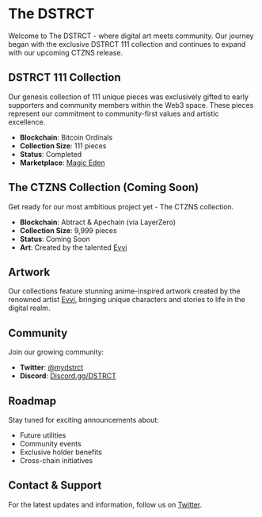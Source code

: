 # The DSTRCT

Welcome to The DSTRCT - where digital art meets community. Our journey began with the exclusive DSTRCT 111 collection and continues to expand with our upcoming CTZNS release.

## DSTRCT 111 Collection
Our genesis collection of 111 unique pieces was exclusively gifted to early supporters and community members within the Web3 space. These pieces represent our commitment to community-first values and artistic excellence.

- **Blockchain**: Bitcoin Ordinals
- **Collection Size**: 111 pieces
- **Status**: Completed
- **Marketplace**: [Magic Eden](https://magiceden.us/ordinals/marketplace/dstrct111)

## The CTZNS Collection (Coming Soon)
Get ready for our most ambitious project yet - The CTZNS collection.

- **Blockchain**: Abtract & Apechain (via LayerZero)
- **Collection Size**: 9,999 pieces
- **Status**: Coming Soon
- **Art**: Created by the talented [Evvi](https://x.com/Evviart)

## Artwork
Our collections feature stunning anime-inspired artwork created by the renowned artist [Evvi](https://x.com/Evviart), bringing unique characters and stories to life in the digital realm.

## Community

Join our growing community:

- **Twitter**: [@mydstrct](https://x.com/mydstrct)
- **Discord**: [Discord.gg/DSTRCT](https://discord.gg/DSTRCT)

## Roadmap

Stay tuned for exciting announcements about:
- Future utilities
- Community events
- Exclusive holder benefits
- Cross-chain initiatives

## Contact & Support

For the latest updates and information, follow us on [Twitter](https://x.com/mydstrct).
